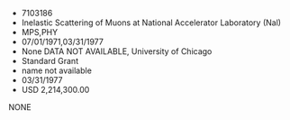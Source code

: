 * 7103186
* Inelastic Scattering of Muons at National Accelerator       Laboratory (Nal)
* MPS,PHY
* 07/01/1971,03/31/1977
* None   DATA NOT AVAILABLE, University of Chicago
* Standard Grant
*   name not available
* 03/31/1977
* USD 2,214,300.00

NONE